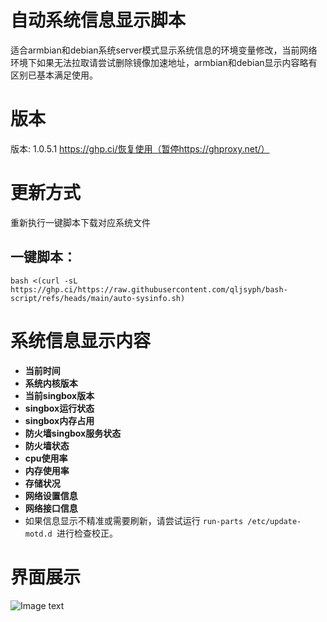 # 自动系统信息显示脚本
适合armbian和debian系统server模式显示系统信息的环境变量修改，当前网络环境下如果无法拉取请尝试删除镜像加速地址，armbian和debian显示内容略有区别已基本满足使用。
# 版本
版本: 1.0.5.1  https://ghp.ci/恢复使用（暂停https://ghproxy.net/）
# 更新方式
重新执行一键脚本下载对应系统文件
## 一键脚本：
```
bash <(curl -sL https://ghp.ci/https://raw.githubusercontent.com/qljsyph/bash-script/refs/heads/main/auto-sysinfo.sh)
```
# 系统信息显示内容
- **当前时间**
- **系统内核版本**
- **当前singbox版本**
- **singbox运行状态**
- **singbox内存占用**
- **防火墙singbox服务状态**
- **防火墙状态**
- **cpu使用率**
- **内存使用率**
- **存储状况**
- **网络设置信息**
- **网络接口信息**
- 如果信息显示不精准或需要刷新，请尝试运行 ``` run-parts /etc/update-motd.d  ```进行检查校正。
# 界面展示
![Image text](https://raw.githubusercontent.com/qljsyph/bash-script/refs/heads/main/picture/1734415354532.jpg)
